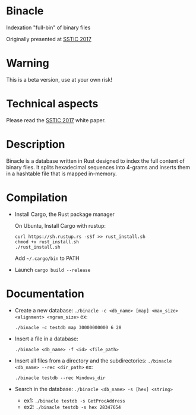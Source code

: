 # Binacle
Indexation "full-bin" of binary files

Originally presented at [SSTIC 2017](https://www.sstic.org/2017/presentation/binacle_indexation_full-bin_de_fichiers_binaires/)

# Warning
This is a beta version, use at your own risk!

# Technical aspects
Please read the [SSTIC 2017](https://www.sstic.org/2017/presentation/binacle_indexation_full-bin_de_fichiers_binaires/) white paper.

# Description
Binacle is a database written in Rust designed to index the full content of binary files. It splits hexadecimal sequences into 4-grams and inserts them in a hashtable file that is mapped in-memory.

# Compilation
*  Install Cargo, the Rust package manager

    On Ubuntu, Install Cargo with rustup:
    ```
    curl https://sh.rustup.rs -sSf >> rust_install.sh
    chmod +x rust_install.sh
    ./rust_install.sh
    ```

    Add `~/.cargo/bin` to PATH

*  Launch `cargo build --release`

# Documentation
*  Create a new database:
`./binacle -c <db_name> [map] <max_size> <alignment> <ngram_size>`
ex:
    ```
    ./binacle -c testdb map 30000000000 6 28
    ```

* Insert a file in a database:
    ```
    ./binacle <db_name> -f <id> <file_path>
    ```

* Insert all files from a directory and the subdirectories:
`./binacle <db_name> --rec <dir_path>`
ex:
    ```
    ./binacle testdb --rec Windows_dir
    ```

* Search in the database:
`./binacle <db_name> -s [hex] <string>`
  * ex1:
        ```
        ./binacle testdb -s GetProcAddress
        ```
  * ex2:
        ```
        ./binacle testdb -s hex 28347654
        ```
